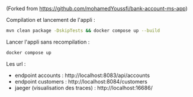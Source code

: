 (Forked from https://github.com/mohamedYoussfi/bank-account-ms-app)

Compilation et lancement de l'appli : 

```bash
mvn clean package -DskipTests && docker compose up --build
```

Lancer l'appli sans recompilation :

```bash
docker compose up
```

Les url :
- endpoint accounts : http://localhost:8083/api/accounts
- endpoint customers : http://localhost:8084/customers
- jaeger (visualisation des traces) : http://localhost:16686/